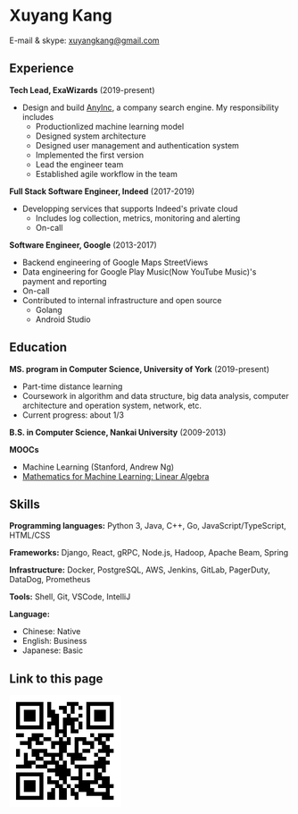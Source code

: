 Xuyang Kang
======

E-mail & skype: [xuyangkang@gmail.com](mailto:xuyangkang@gmail.com)

Experience
---------
**Tech Lead, ExaWizards** (2019-present)

- Design and build [AnyInc](https://info.anyinc.ai/), a company search engine. My responsibility includes
  - Productionlized machine learning model
  - Designed system architecture
  - Designed user management and authentication system
  - Implemented the first version
  - Lead the engineer team
  - Established agile workflow in the team

**Full Stack Software Engineer, Indeed** (2017-2019)

- Developping services that supports Indeed's private cloud
  - Includes log collection, metrics, monitoring and alerting
  - On-call

**Software Engineer, Google** (2013-2017)

- Backend engineering of Google Maps StreetViews
- Data engineering for Google Play Music(Now YouTube Music)'s payment and reporting
- On-call
- Contributed to internal infrastructure and open source
  - Golang
  - Android Studio


Education
---------
**MS. program in Computer Science, University of York** (2019-present)

- Part-time distance learning
- Coursework in algorithm and data structure, big data analysis, computer architecture and operation system, network, etc.
- Current progress: about 1/3

**B.S. in Computer Science, Nankai University** (2009-2013)

**MOOCs**

- Machine Learning (Stanford, Andrew Ng)
- [Mathematics for Machine Learning: Linear Algebra](https://coursera.org/share/f7b2a5490da199784863314e386667aa)


Skills
------
**Programming languages:** Python 3, Java, C++, Go, JavaScript/TypeScript, HTML/CSS

**Frameworks:** Django, React, gRPC, Node.js, Hadoop, Apache Beam, Spring

**Infrastructure:** Docker, PostgreSQL, AWS, Jenkins, GitLab, PagerDuty, DataDog, Prometheus

**Tools:** Shell, Git, VSCode, IntelliJ

**Language:**

- Chinese: Native
- English: Business
- Japanese: Basic

Link to this page
------
![](qr-resume.png)


